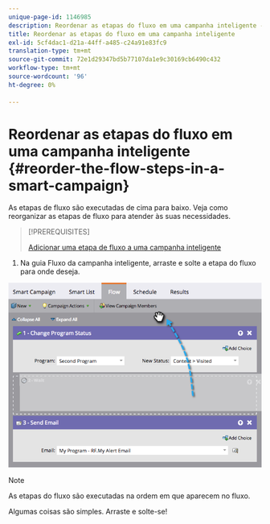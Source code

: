 ```yaml
---
unique-page-id: 1146985
description: Reordenar as etapas do fluxo em uma campanha inteligente - Documentos do Marketo - Documentação do produto
title: Reordenar as etapas do fluxo em uma campanha inteligente
exl-id: 5cf4dac1-d21a-44ff-a485-c24a91e83fc9
translation-type: tm+mt
source-git-commit: 72e1d29347bd5b77107da1e9c30169cb6490c432
workflow-type: tm+mt
source-wordcount: '96'
ht-degree: 0%

---
```


# Reordenar as etapas do fluxo em uma campanha inteligente {#reorder-the-flow-steps-in-a-smart-campaign}

As etapas de fluxo são executadas de cima para baixo. Veja como reorganizar as etapas de fluxo para atender às suas necessidades.

>[!PREREQUISITES]
>
>[Adicionar uma etapa de fluxo a uma campanha inteligente](/help/marketo/product-docs/core-marketo-concepts/smart-campaigns/flow-actions/add-a-flow-step-to-a-smart-campaign.md)

1. Na guia Fluxo da campanha inteligente, arraste e solte a etapa do fluxo para onde deseja.

![](assets/image2014-9-22-13-3a49-3a11.png)

>[!NOTE]
>
>As etapas do fluxo são executadas na ordem em que aparecem no fluxo.

Algumas coisas são simples. Arraste e solte-se!
